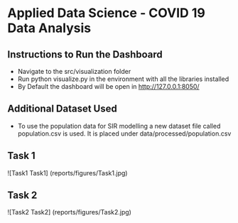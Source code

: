 ﻿# Applied Data Science - COVID 19 Data Analysis

## Instructions to Run the Dashboard
- Navigate to the src/visualization folder
- Run python visualize.py in the environment with all the libraries installed
- By Default the dashboard will be open in http://127.0.0.1:8050/

## Additional Dataset Used
- To use the population data for SIR modelling a new dataset file called population.csv is used. It is placed under data/processed/population.csv


## Task 1 

![Task1 Task1] (reports/figures/Task1.jpg)

## Task 2

![Task2 Task2] (reports/figures/Task2.jpg)





 
 




